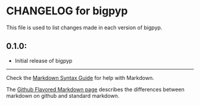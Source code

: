 # CHANGELOG for bigpyp

This file is used to list changes made in each version of bigpyp.

## 0.1.0:

* Initial release of bigpyp

- - -
Check the [Markdown Syntax Guide](http://daringfireball.net/projects/markdown/syntax) for help with Markdown.

The [Github Flavored Markdown page](http://github.github.com/github-flavored-markdown/) describes the differences between markdown on github and standard markdown.
